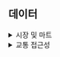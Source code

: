 ## 데이터

<details>
<summary>시장 및 마트</summary>
<div>

## 진행방식
- 필터링 (1) : 주소가 빈값이 아닌경우에 대해 우선선택 (소재지도로명주소, 소재지지번주소)
- 필터링 (2) : 분당, 일산 단어가 포함된 위치 우선적으로 선택
- 필터링 (3) : 위도,경도가 모두 빈칸인 행 Search, 주소가 이상한 곳 제거

### 데이터 테이블 (분당) - (89,5)
| 시설구분명 | 소재지도로명주소                                              | 소재지지번주소                       | WGS84위도   | WGS84경도   |
|------------|---------------------------------------------------------------|---------------------------------------|-------------|-------------|
| 전통시장   | 경기도 성남시 분당구 불정로386번길 10 서현동 효자촌미래타운아파트 | 경기도 성남시 분당구 서현동 307      | 37.373416   | 127.138036  |
| 전통시장   | 경기도 성남시 분당구 불정로376번길 31                          | 경기도 성남시 분당구 서현동 311      | 37.372255   | 127.138871  |
| 전통시장   | 경기도 성남시 분당구 불정로376번길 37 서현동                   | 경기도 성남시 분당구 서현동 312-3    | 37.371629   | 127.139444  |
| 전통시장   | 경기도 성남시 분당구 내정로165번길 38                          | 경기도 성남시 분당구수내동 32        | 37.376661   | 127.116239  |
| 전통시장   | 경기도 성남시 분당구 내정로 165번길 38                         | 경기도 성남시 분당구 수내동 32       | 37.376661   | 127.116239  |

### 데이터 테이블 (일산) - (56,5)
| 시설구분명       | 소재지도로명주소                         | 소재지지번주소                          | WGS84위도   | WGS84경도   |
|------------------|------------------------------------------|------------------------------------------|-------------|-------------|
| 로컬푸드직매장  | 경기도 고양시 일산동구 장항로 226-68    | 경기도 고양시 일산동구 장항동 594번지   | 37.642994   | 126.777651  |
| 로컬푸드직매장  | 경기도 고양시 일산서구 일산로 640       | 경기도 고양시 일산서구 대화동 2032-2번지 | 37.682180   | 126.758286  |
| 로컬푸드직매장  | 경기도 고양시 일산동구 태극로 8         | 경기도 고양시 일산동구 장항동 1753번지 킨텍스원시티 | 37.663592   | 126.749219  |
| 전통시장        | 경기도 고양시 일산서구 일청로 12번길 9  | 경기도 고양시 일산서구 일산동 617-20    | 37.685623   | 126.770826  |
| 로컬푸드직매장  | 경기도 고양시 일산동구 숲속마을1로 34   | 경기도 고양시 일산동구 풍동 349-13번지  | 37.663956   | 126.799602  |



</div>
</details>

<details>
<summary>교통 접근성</summary>
<div>

- Null

</div>
</details>
